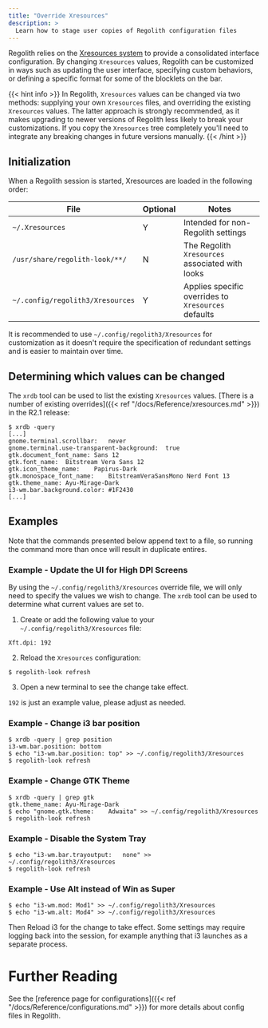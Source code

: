 ```yaml
---
title: "Override Xresources"
description: >
  Learn how to stage user copies of Regolith configuration files
---
```


Regolith relies on the [Xresources system](https://en.wikipedia.org/wiki/X_resources) to provide a consolidated interface configuration. By changing `Xresources` values, Regolith can be customized in ways such as updating the user interface, specifying custom behaviors, or defining a specific format for some of the blocklets on the bar.

{{< hint info >}}
In Regolith, `Xresources` values can be changed via two methods: supplying your own `Xresources` files, and overriding the existing `Xresources` values. The latter approach is strongly recommended, as it makes upgrading to newer versions of Regolith less likely to break your customizations. If you copy the `Xresources` tree completely you'll need to integrate any breaking changes in future versions manually.
{{< /hint >}}

## Initialization

When a Regolith session is started, Xresources are loaded in the following order:

| File                            | Optional | Notes                                                                             |
| ------------------------------- | -------- | --------------------------------------------------------------------------------- |
| `~/.Xresources`                 | Y        | Intended for non-Regolith settings                                                |
| `/usr/share/regolith-look/**/`     | N        | The Regolith `Xresources` associated with looks |
| `~/.config/regolith3/Xresources` | Y        | Applies specific overrides to `Xresources` defaults                               |

It is recommended to use `~/.config/regolith3/Xresources` for customization as it doesn't require the specification of redundant settings and is easier to maintain over time.

## Determining which values can be changed

The `xrdb` tool can be used to list the existing `Xresources` values. [There is a number of existing overrides]({{< ref "/docs/Reference/xresources.md" >}}) in the R2.1 release:

```console
$ xrdb -query
[...]
gnome.terminal.scrollbar:	never
gnome.terminal.use-transparent-background:	true
gtk.document_font_name:	Sans 12
gtk.font_name:	Bitstream Vera Sans 12
gtk.icon_theme_name:	Papirus-Dark
gtk.monospace_font_name:	BitstreamVeraSansMono Nerd Font 13
gtk.theme_name:	Ayu-Mirage-Dark
i3-wm.bar.background.color:	#1F2430
[...]
```

## Examples

Note that the commands presented below append text to a file, so running the command more than once will result in duplicate entires.

### Example - Update the UI for High DPI Screens

By using the `~/.config/regolith3/Xresources` override file, we will only need to specify the values we wish to change. The `xrdb` tool can be used to determine what current values are set to.

1. Create or add the following value to your `~/.config/regolith3/Xresources` file:

```console
Xft.dpi: 192
```

2. Reload the `Xresources` configuration:

```console
$ regolith-look refresh
```

3. Open a new terminal to see the change take effect.

`192` is just an example value, please adjust as needed.

### Example - Change i3 bar position

```console
$ xrdb -query | grep position
i3-wm.bar.position:	bottom
$ echo "i3-wm.bar.position:	top" >> ~/.config/regolith3/Xresources
$ regolith-look refresh
```

### Example - Change GTK Theme

```console
$ xrdb -query | grep gtk
gtk.theme_name:	Ayu-Mirage-Dark
$ echo "gnome.gtk.theme:	Adwaita" >> ~/.config/regolith3/Xresources
$ regolith-look refresh
```

### Example - Disable the System Tray

```console
$ echo "i3-wm.bar.trayoutput:	none" >> ~/.config/regolith3/Xresources
$ regolith-look refresh
```

### Example - Use Alt instead of Win as Super

```console
$ echo "i3-wm.mod: Mod1" >> ~/.config/regolith3/Xresources
$ echo "i3-wm.alt: Mod4" >> ~/.config/regolith3/Xresources
```

Then Reload i3 for the change to take effect.  Some settings may require logging back into the session, for example anything that i3 launches as a separate process.

# Further Reading

See the [reference page for configurations]({{< ref "/docs/Reference/configurations.md" >}}) for more details about config files in Regolith.
